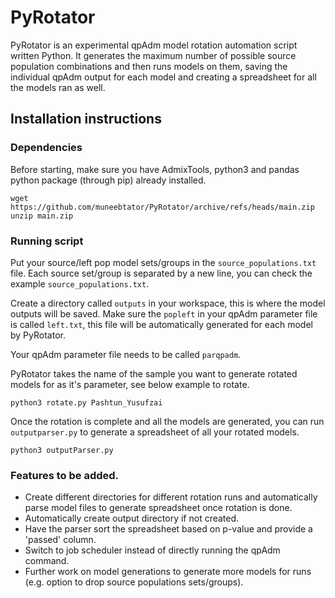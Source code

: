 # PyRotator
PyRotator is an experimental qpAdm model rotation automation script written Python. It generates the maximum number of possible source population combinations and then runs models on them, saving the individual qpAdm output for each model and creating a spreadsheet for all the models ran as well. 
## Installation instructions
### Dependencies
Before starting, make sure you have AdmixTools, python3 and pandas python package (through pip) already installed.

    wget https://github.com/muneebtator/PyRotator/archive/refs/heads/main.zip
    unzip main.zip

### Running script
Put your source/left pop model sets/groups in the `source_populations.txt` file. Each source set/group is separated by a new line, you can check the example `source_populations.txt`.

Create a directory called `outputs` in your workspace, this is where the model outputs will be saved. Make sure the `popleft` in  your qpAdm parameter file is called `left.txt`, this file will be automatically generated for each model by PyRotator.

Your qpAdm parameter file needs to be called `parqpadm`.

PyRotator takes the name of the sample you want to generate rotated models for as it's parameter, see below example to rotate.

    python3 rotate.py Pashtun_Yusufzai
Once the rotation is complete and all the models are generated, you can run `outputparser.py` to generate a spreadsheet of all your rotated models.

    python3 outputParser.py
### Features to be added.
 - Create different directories for different rotation runs and automatically parse model files to generate spreadsheet once rotation is done.
 - Automatically create output directory if not created.
 - Have the parser sort the spreadsheet based on p-value and provide a 'passed' column.
 - Switch to job scheduler instead of directly running the qpAdm command.
 - Further work on model generations to generate more models for runs (e.g. option to drop source populations sets/groups).

